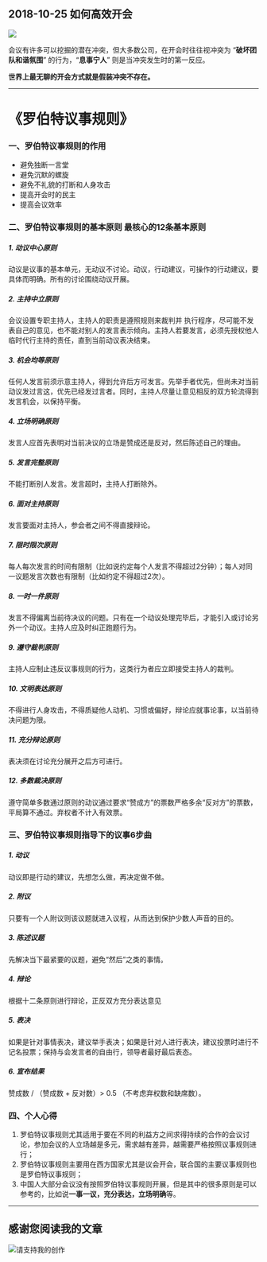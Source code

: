 ## 2018-10-25 如何高效开会


![](https://sggggy.github.io/images/meeting_hd.jpg)

会议有许多可以挖掘的潜在冲突，但大多数公司，在开会时往往视冲突为 “**破坏团队和谐氛围**” 的行为，“**息事宁人**” 则是当冲突发生时的第一反应。

**世界上最无聊的开会方式就是假装冲突不存在。**

------

# 《罗伯特议事规则》



### 一、罗伯特议事规则的作用

- 避免独断一言堂
- 避免沉默的螺旋
- 避免不礼貌的打断和人身攻击
- 提高开会时的民主
- 提高会议效率

### 二、罗伯特议事规则的基本原则 最核心的12条基本原则

##### 1. 动议中心原则

动议是议事的基本单元，无动议不讨论。动议，行动建议，可操作的行动建议，要具体而明确。所有的讨论围绕动议开展。

##### 2. 主持中立原则

会议设置专职主持人，主持人的职责是遵照规则来裁判并 执行程序，尽可能不发表自己的意见，也不能对别人的发言表示倾向。主持人若要发言，必须先授权他人临时代行主持的责任，直到当前动议表决结束。

##### 3. 机会均等原则

任何人发言前须示意主持人，得到允许后方可发言。先举手者优先，但尚未对当前动议发过言这，优先已经发过言者。同时，主持人尽量让意见相反的双方轮流得到发言机会，以保持平衡。

##### 4. 立场明确原则

发言人应首先表明对当前决议的立场是赞成还是反对，然后陈述自己的理由。

##### 5. 发言完整原则

不能打断别人发言。发言超时，主持人打断除外。

##### 6. 面对主持原则

发言要面对主持人，参会者之间不得直接辩论。

##### 7. 限时限次原则

每人每次发言的时间有限制（比如说约定每个人发言不得超过2分钟）；每人对同一议题发言次数也有限制（比如约定不得超过2次）。

##### 8. 一时一件原则

发言不得偏离当前待决议的问题。只有在一个动议处理完毕后，才能引入或讨论另外一个动议。主持人应及时纠正跑题行为。

##### 9. 遵守裁判原则

主持人应制止违反议事规则的行为，这类行为者应立即接受主持人的裁判。

##### 10. 文明表达原则

不得进行人身攻击，不得质疑他人动机、习惯或偏好，辩论应就事论事，以当前待决问题为限。

##### 11. 充分辩论原则

表决须在讨论充分展开之后方可进行。

##### 12. 多数裁决原则

遵守简单多数通过原则的动议通过要求“赞成方”的票数严格多余“反对方”的票数，平局算不通过。弃权者不计入有效票。

### 三、罗伯特议事规则指导下的议事6步曲

##### 1. 动议

动议即是行动的建议，先想怎么做，再决定做不做。

##### 2. 附议

只要有一个人附议则该议题就进入议程，从而达到保护少数人声音的目的。

##### 3. 陈述议题

先解决当下最紧要的议题，避免“然后”之类的事情。

##### 4. 辩论

根据十二条原则进行辩论，正反双方充分表达意见

##### 5. 表决

如果是针对事情表决，建议举手表决；如果是针对人进行表决，建议投票时进行不记名投票；保持与会发言者的自由行，领导者最好最后表态。

##### 6. 宣布结果

赞成数 / （赞成数 + 反对数）> 0.5 （不考虑弃权数和缺席数）。

### 四、个人心得

1. 罗伯特议事规则尤其适用于要在不同的利益方之间求得持续的合作的会议讨论，参加会议的人立场越是多元，需求越有差异，越需要严格按照议事规则进行；
2. 罗伯特议事规则主要用在西方国家尤其是议会开会，联合国的主要议事规则也是罗伯特议事规则；
3. 中国人大部分会议没有按照罗伯特议事规则开展，但是其中的很多原则是可以参考的，比如说**一事一议，充分表达，立场明确**等。

---

## 感谢您阅读我的文章

![请支持我的创作](https://sggggy.github.io/images/rewards_code.jpg)